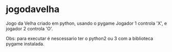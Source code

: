# jogodavelha
Jogo da Velha criado em python, usando o pygame
Jogador 1 controla 'X', e jogador 2 controla 'O'.

Obs: para executar é nescessario ter o python2 ou 3 com a biblioteca pygame instalada.
